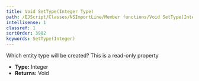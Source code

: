 ```yaml
---
title: Void SetType(Integer Type)
path: /EJScript/Classes/NSImportLine/Member functions/Void SetType(Integer p_0)
intellisense: 1
classref: 1
sortOrder: 3982
keywords: SetType(Integer)
---
```



Which entity type will be created? This is a read-only property



* **Type:** Integer
* **Returns:** Void


